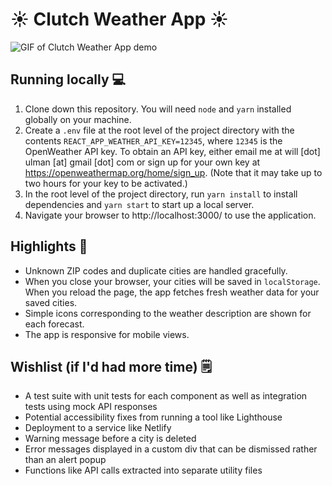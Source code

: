 # ☀️ Clutch Weather App ☀️

![GIF of Clutch Weather App demo](https://i.imgur.com/waorLhx.gif)

## Running locally 💻
1. Clone down this repository. You will need `node` and `yarn` installed globally on your machine.
1. Create a `.env` file at the root level of the project directory with the contents `REACT_APP_WEATHER_API_KEY=12345`, where `12345` is the OpenWeather API key. To obtain an API key, either email me at will [dot] ulman [at] gmail [dot] com or sign up for your own key at https://openweathermap.org/home/sign_up. (Note that it may take up to two hours for your key to be activated.)
1. In the root level of the project directory, run `yarn install` to install dependencies and `yarn start` to start up a local server.
1. Navigate your browser to http://localhost:3000/ to use the application.

## Highlights 🌟

- Unknown ZIP codes and duplicate cities are handled gracefully.
- When you close your browser, your cities will be saved in `localStorage`. When you reload the page, the app fetches fresh weather data for your saved cities.
- Simple icons corresponding to the weather description are shown for each forecast.
- The app is responsive for mobile views.

## Wishlist (if I'd had more time) 🗒

- A test suite with unit tests for each component as well as integration tests using mock API responses
- Potential accessibility fixes from running a tool like Lighthouse
- Deployment to a service like Netlify
- Warning message before a city is deleted
- Error messages displayed in a custom div that can be dismissed rather than an alert popup
- Functions like API calls extracted into separate utility files
